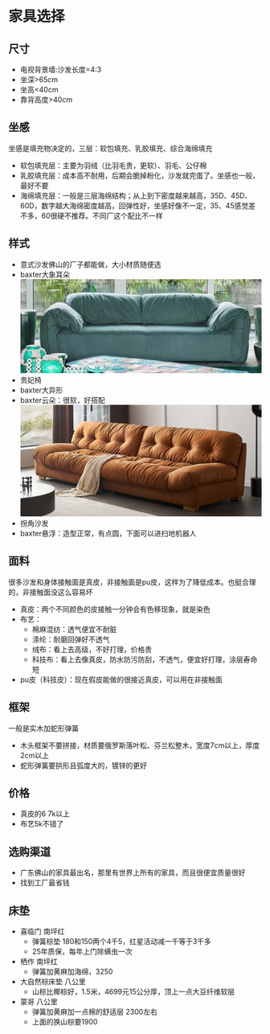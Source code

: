 # 家具选择

## 尺寸

* 电视背景墙:沙发长度=4:3
* 坐深>65cm
* 坐高<40cm
* 靠背高度>40cm

## 坐感

坐感是填充物决定的，三层：软包填充、乳胶填充、综合海绵填充

* 软包填充层：主要为羽绒（比羽毛贵，更软）、羽毛、公仔棉
* 乳胶填充层：成本高不耐用，后期会脆掉粉化，沙发就完蛋了。坐感也一般，最好不要
* 海绵填充层：一般是三层海绵结构；从上到下密度越来越高，35D、45D、60D，数字越大海绵密度越高，回弹性好，坐感好像不一定，35、45感觉差不多，60很硬不推荐。不同厂这个配比不一样

## 样式

* 意式沙发佛山的厂子都能做，大小材质随便选
* baxter大象耳朵
![](./img/baxter%E5%A4%A7%E8%B1%A1%E8%80%B3%E6%9C%B5.jpg)
* 贵妃椅
* baxter大异形
* baxter云朵：很软，好搭配
![](./img/baxter%E4%BA%91%E6%9C%B5.jpg)
* 拐角沙发
* baxter悬浮：造型正常，有点圆，下面可以进扫地机器人

## 面料

很多沙发和身体接触面是真皮，非接触面是pu皮，这样为了降低成本。也挺合理的，非接触面没这么容易坏

* 真皮：两个不同颜色的皮接触一分钟会有色移现象，就是染色
* 布艺：
  * 棉麻混纺：透气便宜不耐脏
  * 涤纶：耐磨回弹好不透气
  * 绒布：看上去高级，不好打理，价格贵
  * 科技布：看上去像真皮，防水防污防刮，不透气，便宜好打理，涂层寿命短
* pu皮（科技皮）：现在假皮能做的很接近真皮，可以用在非接触面

## 框架

一般是实木加蛇形弹簧

* 木头框架不要拼接，材质要俄罗斯落叶松、芬兰松整木，宽度7cm以上，厚度2cm以上
* 蛇形弹簧要拱形且弧度大的，镀锌的更好
  
## 价格

* 真皮的6 7k以上
* 布艺5k不错了

## 选购渠道

* 广东佛山的家具最出名，那里有世界上所有的家具，而且很便宜质量很好
* 找到工厂最省钱

## 床垫

* 喜临门 南坪红
  * 弹簧棕垫 180和150两个4千5，红星活动减一千等于3千多
  * 25年质保，每年上门除螨虫一次
* 栖作 南坪红
  * 弹簧加黄麻加海绵，3250
* 大自然棕床垫 八公里
  * 山棕比椰棕好，1.5米，4699元15公分厚，顶上一点大豆纤维软层
* 蒙哥 八公里
  * 弹簧加黄麻加一点棉的舒适层 2300左右
  * 上面的换山棕要1900